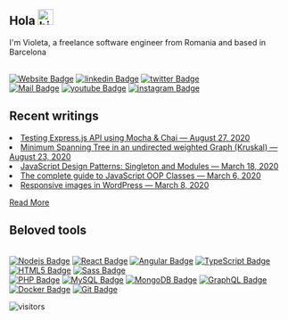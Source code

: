 <h2>Hola <img src="https://user-images.githubusercontent.com/1303154/88677602-1635ba80-d120-11ea-84d8-d263ba5fc3c0.gif" width="28px" alt="hi"></h2>
<p>I'm Violeta, a freelance software engineer from Romania and based in Barcelona</p>
<p><br><a href="https://girlsincode.com"><img src="https://img.shields.io/badge/GIS-girlsincode-fff?style=flat&amp;labelColor=004880&amp;logo=&amp;logoColor=fff&amp;link=https://girlsincode.com" alt="Website Badge"></a> <a href="https://www.linkedin.com/in/avioleta/"><img src="https://img.shields.io/badge/-avioleta-fff?style=flat&amp;labelColor=fff&amp;logo=linkedin&amp;logoColor=0e76a8&amp;link=https://www.linkedin.com/in/avioleta/" alt="linkedin Badge"></a> <a href="https://twitter.com/girls_incode"><img src="https://img.shields.io/badge/-girls_incode-fff?style=flat&amp;labelColor=fff&amp;logo=twitter&amp;logoColor=1ca0f1&amp;link=https://twitter.com/girls_incode" alt="twitter Badge"></a><br><a href="mailto:girls.in.codes@gmail.com"><img src="https://img.shields.io/badge/-girls.in.codes-fff?style=flat&amp;labelColor=fff&amp;logo=gmail&amp;logoColor=c0392b&amp;link=mailto:girls.in.codes@gmail.com" alt="Mail Badge"></a> <a href="https://youtube.com/girls_incode"><img src="https://img.shields.io/badge/-girls_incode-fff?style=flat&amp;labelColor=fff&amp;logo=youtube&amp;logoColor=e74c3c&amp;link=https://youtube.com/girls_incode" alt="youtube Badge"></a> <a href="https://www.instagram.com/violeta.girlsincode"><img src="https://img.shields.io/badge/-violeta.girlsincode-fff?style=flat&amp;labelColor=fff&amp;logo=instagram&amp;logoColor=E4405F&amp;link=https://www.instagram.com/violeta.girlsincode" alt="instagram Badge"></a></p>
<h2>Recent writings</h2>
<li><a target="_blank" href="https://girlsincode.com/javascript/testing-express-js-api-using-mocha-chai/">Testing Express.js API using Mocha &#038; Chai — August 27, 2020</a></li><li><a target="_blank" href="https://girlsincode.com/javascript/minimum-spanning-tree-in-an-undirected-weighted-graph-kruskal/">Minimum Spanning Tree in an undirected weighted Graph (Kruskal) — August 23, 2020</a></li><li><a target="_blank" href="https://girlsincode.com/javascript/javascript-design-patterns-singleton-and-modules/">JavaScript Design Patterns: Singleton and Modules — March 18, 2020</a></li><li><a target="_blank" href="https://girlsincode.com/javascript/the-complete-guide-to-javascript-oop-classes/">The complete guide to JavaScript OOP Classes — March 6, 2020</a></li><li><a target="_blank" href="https://girlsincode.com/php/responsive-images-in-wordpress/">Responsive images in WordPress — March 8, 2020</a></li>
<p><a target="_blank" href="https://girlsincode.com/">Read More</a></p>
<h2>Beloved tools</h2>
<p><br><a href="undefined"><img src="https://img.shields.io/badge/-Nodejs-fff?style=flat&amp;labelColor=&amp;logo=Node.js&amp;logoColor=43853d&amp;link=undefined" alt="Nodejs Badge"></a> <a href="undefined"><img src="https://img.shields.io/badge/-React-fff?style=flat&amp;labelColor=&amp;logo=React&amp;logoColor=004880&amp;link=undefined" alt="React Badge"></a> <a href="undefined"><img src="https://img.shields.io/badge/-Angular-fff?style=flat&amp;labelColor=&amp;logo=Angular&amp;logoColor=DD0031&amp;link=undefined" alt="Angular Badge"></a> <a href="undefined"><img src="https://img.shields.io/badge/-TypeScript-fff?style=flat&amp;labelColor=&amp;logo=TypeScript&amp;logoColor=004880&amp;link=undefined" alt="TypeScript Badge"></a> <a href="undefined"><img src="https://img.shields.io/badge/-HTML5-fff?style=flat&amp;labelColor=&amp;logo=HTML5&amp;logoColor=E34F26&amp;link=undefined" alt="HTML5 Badge"></a> <a href="undefined"><img src="https://img.shields.io/badge/-Sass-fff?style=flat&amp;labelColor=&amp;logo=Sass&amp;logoColor=CC6699&amp;link=undefined" alt="Sass Badge"></a><br><a href="undefined"><img src="https://img.shields.io/badge/-PHP-fff?style=flat&amp;labelColor=&amp;logo=PHP&amp;logoColor=004880&amp;link=undefined" alt="PHP Badge"></a> <a href="undefined"><img src="https://img.shields.io/badge/-MySQL-fff?style=flat&amp;labelColor=&amp;logo=MySQL&amp;logoColor=222&amp;link=undefined" alt="MySQL Badge"></a> <a href="undefined"><img src="https://img.shields.io/badge/-MongoDB-fff?style=flat&amp;labelColor=&amp;logo=MongoDB&amp;logoColor=13aa52&amp;link=undefined" alt="MongoDB Badge"></a> <a href="undefined"><img src="https://img.shields.io/badge/-GraphQL-fff?style=flat&amp;labelColor=&amp;logo=GraphQL&amp;logoColor=E10098&amp;link=undefined" alt="GraphQL Badge"></a> <a href="undefined"><img src="https://img.shields.io/badge/-Docker-fff?style=flat&amp;labelColor=&amp;logo=Docker&amp;logoColor=undefined&amp;link=undefined" alt="Docker Badge"></a> <a href="undefined"><img src="https://img.shields.io/badge/-Git-fff?style=flat&amp;labelColor=&amp;logo=Git&amp;logoColor=F05032&amp;link=undefined" alt="Git Badge"></a></p>
<p><img src="https://visitor-badge.glitch.me/badge?page_id=.girls-incode.girls-incode" alt="visitors"></p>
